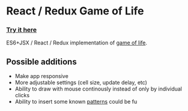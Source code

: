 # React / Redux Game of Life
### [Try it here](https://raicuparta.github.io/react-redux-life/)

ES6+JSX / React / Redux implementation of [game of life](https://en.wikipedia.org/wiki/Conway's_Game_of_Life).

## Possible additions
* Make app responsive
* More adjustable settings (cell size, update delay, etc)
* Ability to draw with mouse continously instead of only by individual clicks
* Ability to insert some known [patterns](https://en.wikipedia.org/wiki/Conway's_Game_of_Life#Examples_of_patterns) could be fu

